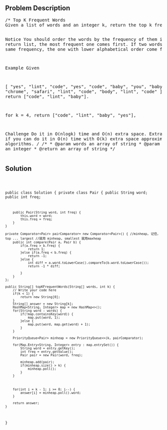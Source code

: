 <!--
<style>
  body { font-family: Arial, sans-serif; }
  .container { max-width: 1000px; margin: auto; padding: 20px; }
  .comment-block { background-color: #f9f9f9; padding: 10px; border-left: 5px solid #ccc; }
  .code-block { background-color: #f4f4f4; padding: 10px; border: 1px solid #ddd; }
</style>
-->

<div class='container'>
<h2>Problem Description</h2>
<div class='comment-block'>
<pre>
/* Top K Frequent Words
Given a list of words and an integer k, return the top k frequent words in the list.

Notice
You should order the words by the frequency of them in the return list, the most frequent one comes first. 
If two words has the same frequency, the one with lower alphabetical order come first.

Example
Given

[
    "yes", "lint", "code",
    "yes", "code", "baby",
    "you", "baby", "chrome",
    "safari", "lint", "code",
    "body", "lint", "code"
]
for k = 3, return ["code", "lint", "baby"].

for k = 4, return ["code", "lint", "baby", "yes"],


Challenge 
Do it in O(nlogk) time and O(n) extra space.
Extra points if you can do it in O(n) time with O(k) extra space approximation algorithms.
*/
    /**
     * @param words an array of string
     * @param k an integer
     * @return an array of string
     */
</pre>
</div>

<h2>Solution</h2>
<div class='code-block'>
<pre><code class='language-java'>

public class Solution {
    private class Pair {
        public String word;
        public int freq;
        
        public Pair(String word, int freq) {
            this.word = word;
            this.freq = freq;
        }
    }
    
    private Comparator<Pair> pairComparator= new Comparator<Pair>() { //minheap, 记住， top ... largest //就用 minheap, smallest 就用maxheap
        public int compare(Pair a, Pair b) {
            if(a.freq > b.freq) {
                return 1;
            }else if(a.freq < b.freq) {
                return -1;
            }else {
                int diff = a.word.toLowerCase().compareTo(b.word.toLowerCase());
                return -1 * diff;

            }
        }
    };
    
    public String[] topKFrequentWords(String[] words, int k) {
        // Write your code here
        if(k < 1) {
            return new String[0];
        }
        String[] answer = new String[k];
        HashMap<String, Integer> map = new HashMap<>();
        for(String word : words) {
            if(!map.containsKey(word)) {
                map.put(word, 1);
            }else {
                map.put(word, map.get(word) + 1);
            }
        }
        
        PriorityQueue<Pair> minheap = new PriorityQueue<>(k, pairComparator);
        
        for(Map.Entry<String, Integer> entry : map.entrySet()) {
            String word = entry.getKey();
            int freq = entry.getValue();
            Pair pair = new Pair(word, freq);
            
            minheap.add(pair);
            if(minheap.size() > k) {
                minheap.poll();
            }
        }
        
        
        
        for(int i = k - 1; i >= 0; i--) {
            answer[i] = minheap.poll().word;
        }
        
        return answer;
    }
}</code></pre>
</div>
</div>
